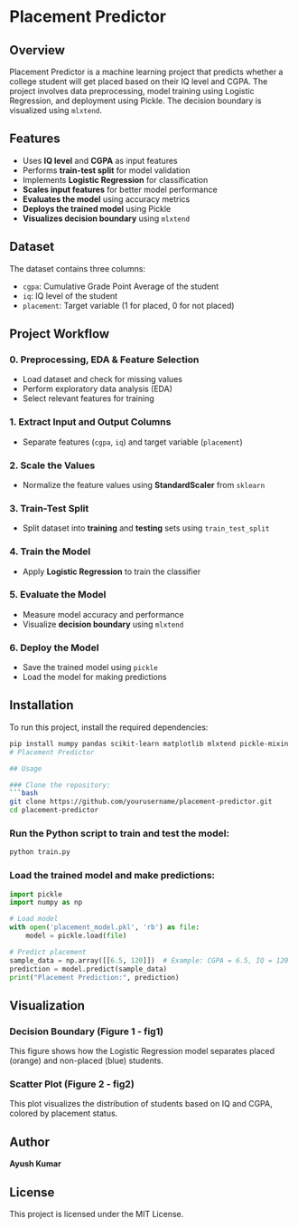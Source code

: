 # Placement Predictor

## Overview

Placement Predictor is a machine learning project that predicts whether a college student will get placed based on their IQ level and CGPA. The project involves data preprocessing, model training using Logistic Regression, and deployment using Pickle. The decision boundary is visualized using `mlxtend`.

## Features

- Uses **IQ level** and **CGPA** as input features
- Performs **train-test split** for model validation
- Implements **Logistic Regression** for classification
- **Scales input features** for better model performance
- **Evaluates the model** using accuracy metrics
- **Deploys the trained model** using Pickle
- **Visualizes decision boundary** using `mlxtend`

## Dataset

The dataset contains three columns:

- `cgpa`: Cumulative Grade Point Average of the student
- `iq`: IQ level of the student
- `placement`: Target variable (1 for placed, 0 for not placed)

## Project Workflow

### 0. Preprocessing, EDA & Feature Selection

- Load dataset and check for missing values
- Perform exploratory data analysis (EDA)
- Select relevant features for training

### 1. Extract Input and Output Columns

- Separate features (`cgpa`, `iq`) and target variable (`placement`)

### 2. Scale the Values

- Normalize the feature values using **StandardScaler** from `sklearn`

### 3. Train-Test Split

- Split dataset into **training** and **testing** sets using `train_test_split`

### 4. Train the Model

- Apply **Logistic Regression** to train the classifier

### 5. Evaluate the Model

- Measure model accuracy and performance
- Visualize **decision boundary** using `mlxtend`

### 6. Deploy the Model

- Save the trained model using `pickle`
- Load the model for making predictions

## Installation

To run this project, install the required dependencies:

```bash
pip install numpy pandas scikit-learn matplotlib mlxtend pickle-mixin
# Placement Predictor

## Usage

### Clone the repository:
```bash
git clone https://github.com/yourusername/placement-predictor.git
cd placement-predictor
```

### Run the Python script to train and test the model:
```bash
python train.py
```

### Load the trained model and make predictions:
```python
import pickle
import numpy as np

# Load model
with open('placement_model.pkl', 'rb') as file:
    model = pickle.load(file)

# Predict placement
sample_data = np.array([[6.5, 120]])  # Example: CGPA = 6.5, IQ = 120
prediction = model.predict(sample_data)
print("Placement Prediction:", prediction)
```

## Visualization

### Decision Boundary (Figure 1 - fig1)
This figure shows how the Logistic Regression model separates placed (orange) and non-placed (blue) students.

### Scatter Plot (Figure 2 - fig2)
This plot visualizes the distribution of students based on IQ and CGPA, colored by placement status.

## Author
**Ayush Kumar**

## License
This project is licensed under the MIT License.
